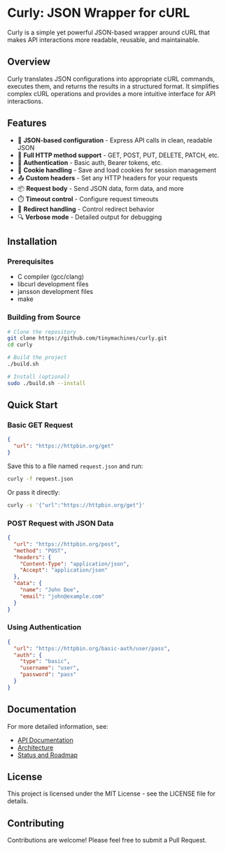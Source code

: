 # Curly: JSON Wrapper for cURL

Curly is a simple yet powerful JSON-based wrapper around cURL that makes API interactions more readable, reusable, and maintainable.

## Overview

Curly translates JSON configurations into appropriate cURL commands, executes them, and returns the results in a structured format. It simplifies complex cURL operations and provides a more intuitive interface for API interactions.

## Features

- 📄 **JSON-based configuration** - Express API calls in clean, readable JSON
- 🔄 **Full HTTP method support** - GET, POST, PUT, DELETE, PATCH, etc.
- 🔐 **Authentication** - Basic auth, Bearer tokens, etc.
- 🍪 **Cookie handling** - Save and load cookies for session management
- 📤 **Custom headers** - Set any HTTP headers for your requests
- 📦 **Request body** - Send JSON data, form data, and more
- ⏱️ **Timeout control** - Configure request timeouts
- 🔄 **Redirect handling** - Control redirect behavior
- 🔍 **Verbose mode** - Detailed output for debugging

## Installation

### Prerequisites

- C compiler (gcc/clang)
- libcurl development files
- jansson development files
- make

### Building from Source

```bash
# Clone the repository
git clone https://github.com/tinymachines/curly.git
cd curly

# Build the project
./build.sh

# Install (optional)
sudo ./build.sh --install
```

## Quick Start

### Basic GET Request

```json
{
  "url": "https://httpbin.org/get"
}
```

Save this to a file named `request.json` and run:

```bash
curly -f request.json
```

Or pass it directly:

```bash
curly -s '{"url":"https://httpbin.org/get"}'
```

### POST Request with JSON Data

```json
{
  "url": "https://httpbin.org/post",
  "method": "POST",
  "headers": {
    "Content-Type": "application/json",
    "Accept": "application/json"
  },
  "data": {
    "name": "John Doe",
    "email": "john@example.com"
  }
}
```

### Using Authentication

```json
{
  "url": "https://httpbin.org/basic-auth/user/pass",
  "auth": {
    "type": "basic",
    "username": "user",
    "password": "pass"
  }
}
```

## Documentation

For more detailed information, see:

- [API Documentation](docs/API.md)
- [Architecture](docs/ARCHITECTURE.md)
- [Status and Roadmap](docs/STATUS.md)

## License

This project is licensed under the MIT License - see the LICENSE file for details.

## Contributing

Contributions are welcome! Please feel free to submit a Pull Request.